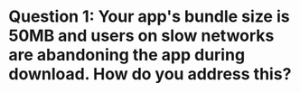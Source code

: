 # Question 1: Your app's bundle size is 50MB and users on slow networks are abandoning the app during download. How do you address this?
